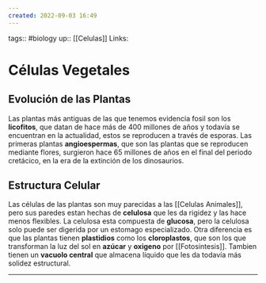 ```yaml
---
created: 2022-09-03 16:49
---
```

tags:: #biology 
up:: [[Celulas]]
Links: 
# Células Vegetales
## Evolución de las Plantas
Las plantas más antiguas de las que tenemos evidencia fosil son los **licofitos**, que datan de hace más de 400 millones de años y todavía se encuentran en la actualidad, estos se reproducen a través de esporas. Las primeras plantas **angioespermas**, que son las plantas que se reproducen mediante flores, surgieron hace 65 millones de años en el final del periodo cretácico, en la era de la extinción de los dinosaurios.

## Estructura Celular
Las células de las plantas son muy parecidas a las [[Celulas Animales]], pero sus paredes estan hechas de **celulosa** que les da rigidez y las hace menos flexibles. La celulosa esta compuesta de **glucosa**, pero la celulosa solo puede ser digerida por un estomago especializado. Otra diferencia es que las plantas tienen **plastidios** como los **cloroplastos**, que son los que transforman la luz del sol en **azúcar** y **oxigeno** por [[Fotosintesis]]. Tambien tienen un **vacuolo central** que almacena líquido que les da todavía más solidez estructural.
___
